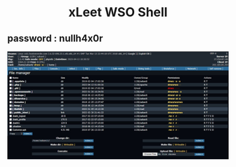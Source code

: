 <h1><p align="center"> xLeet WSO Shell</p></h1>

## password : nullh4x0r
<img src="https://raw.githubusercontent.com/1337r0j4n/php-backdoors/main/.img/61.jpeg">
